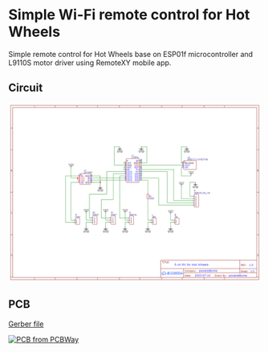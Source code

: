 # Simple Wi-Fi remote control for Hot Wheels
Simple remote control for Hot Wheels base on ESP01f microcontroller and L9110S motor driver using RemoteXY mobile app.
## Circuit
![circuit](https://github.com/poweredbyme13/rx-tx-simple/blob/3f2862e1e3bda167b3ee6dfa0747d65b7253747c/circuit.png)
## PCB
[Gerber file](https://www.pcbway.com/project/shareproject/Simple_Wi_Fi_remote_control_for_DIY_toys_Hot_Wheels_0b7cedf3.html)

<a href="https://www.pcbway.com/project/shareproject/Simple_Wi_Fi_remote_control_for_DIY_toys_Hot_Wheels_0b7cedf3.html"><img src="https://www.pcbway.com/project/img/images/frompcbway-1220.png" alt="PCB from PCBWay" /></a>
